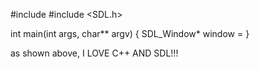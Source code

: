 #include <iostream>
#include <SDL.h>

int main(int args, char** argv) 
{
    SDL_Window* window = 
}

as shown above, I LOVE C++ AND SDL!!!
